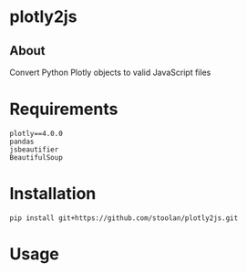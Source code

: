 # plotly2js

## About
Convert Python Plotly objects to valid JavaScript files

# Requirements

```
plotly==4.0.0
pandas
jsbeautifier
BeautifulSoup
```

# Installation

```
pip install git+https://github.com/stoolan/plotly2js.git
```

# Usage
